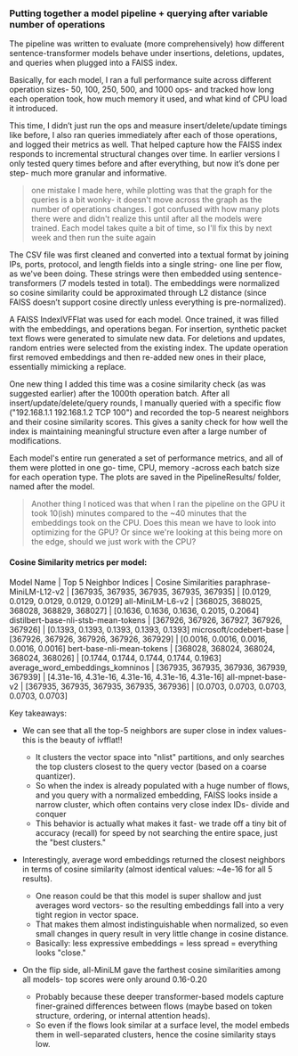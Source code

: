### Putting together a model pipeline + querying after variable number of operations
The pipeline was written to evaluate (more comprehensively) how different sentence-transformer models behave under insertions, deletions, updates, and queries when plugged into a FAISS index. 

Basically, for each model, I ran a full performance suite across different operation sizes- 50, 100, 250, 500, and 1000 ops- and tracked how long each operation took, how much memory it used, and what kind of CPU load it introduced.

This time, I didn’t just run the ops and measure insert/delete/update timings like before, I also ran queries immediately after each of those operations, and logged their metrics as well. That helped capture how the FAISS index responds to incremental structural changes over time. In earlier versions I only tested query times before and after everything, but now it’s done per step- much more granular and informative.
> one mistake I made here, while plotting was that the graph for the queries is a bit wonky- it doesn't move across the graph as the number of operations changes. I got confused with how many plots there were and didn't realize this until after all the models were trained. Each model takes quite a bit of time, so I'll fix this by next week and then run the suite again

The CSV file was first cleaned and converted into a textual format by joining IPs, ports, protocol, and length fields into a single string- one line per flow, as we've been doing. These strings were then embedded using sentence-transformers (7 models tested in total). The embeddings were normalized so cosine similarity could be approximated through L2 distance (since FAISS doesn’t support cosine directly unless everything is pre-normalized).

A FAISS IndexIVFFlat was used for each model. Once trained, it was filled with the embeddings, and operations began. For insertion, synthetic packet text flows were generated to simulate new data. For deletions and updates, random entries were selected from the existing index. The update operation first removed embeddings and then re-added new ones in their place, essentially mimicking a replace.

One new thing I added this time was a cosine similarity check (as was suggested earlier) after the 1000th operation batch. After all insert/update/delete/query rounds, I manually queried with a specific flow ("192.168.1.1 192.168.1.2 TCP 100") and recorded the top-5 nearest neighbors and their cosine similarity scores. This gives a sanity check for how well the index is maintaining meaningful structure even after a large number of modifications.

Each model's entire run generated a set of performance metrics, and all of them were plotted in one go- time, CPU, memory -across each batch size for each operation type. The plots are saved in the PipelineResults/ folder, named after the model.

> Another thing I noticed was that when I ran the pipeline on the GPU it took 10(ish) minutes compared to the ~40 minutes that the embeddings took on the CPU. 
> Does this mean we have to look into optimizing for the GPU? Or since we're looking at this being more on the edge, should we just work with the CPU? 

#### Cosine Similarity metrics per model: 
Model Name | Top 5 Neighbor Indices | Cosine Similarities
paraphrase-MiniLM-L12-v2 | [367935, 367935, 367935, 367935, 367935] | [0.0129, 0.0129, 0.0129, 0.0129, 0.0129]
all-MiniLM-L6-v2 | [368025, 368025, 368028, 368829, 368027] | [0.1636, 0.1636, 0.1636, 0.2015, 0.2064]
distilbert-base-nli-stsb-mean-tokens | [367926, 367926, 367927, 367926, 367926] | [0.1393, 0.1393, 0.1393, 0.1393, 0.1393]
microsoft/codebert-base | [367926, 367926, 367926, 367926, 367929] | [0.0016, 0.0016, 0.0016, 0.0016, 0.0016]
bert-base-nli-mean-tokens | [368028, 368024, 368024, 368024, 368026] | [0.1744, 0.1744, 0.1744, 0.1744, 0.1963]
average_word_embeddings_komninos | [367935, 367935, 367936, 367939, 367939] | [4.31e-16, 4.31e-16, 4.31e-16, 4.31e-16, 4.31e-16]
all-mpnet-base-v2 | [367935, 367935, 367935, 367935, 367936] | [0.0703, 0.0703, 0.0703, 0.0703, 0.0703]


Key takeaways: 
* We can see that all the top-5 neighbors are super close in index values- this is the beauty of ivfflat!!
    - It clusters the vector space into "nlist" partitions, and only searches the top clusters closest to the query vector (based on a coarse quantizer).  
    - So when the index is already populated with a huge number of flows, and you query with a normalized embedding, FAISS looks inside a narrow cluster, which often contains very close index IDs- divide and conquer
    - This behavior is actually what makes it fast- we trade off a tiny bit of accuracy (recall) for speed by not searching the entire space, just the "best clusters."

* Interestingly, average word embeddings returned the closest neighbors in terms of cosine similarity (almost identical values: ~4e-16 for all 5 results).  
    - One reason could be that this model is super shallow and just averages word vectors- so the resulting embeddings fall into a very tight region in vector space.  
    - That makes them almost indistinguishable when normalized, so even small changes in query result in very little change in cosine distance.  
    - Basically: less expressive embeddings = less spread = everything looks "close."

* On the flip side, all-MiniLM gave the farthest cosine similarities among all models- top scores were only around 0.16-0.20 
    - Probably because these deeper transformer-based models capture finer-grained differences between flows (maybe based on token structure, ordering, or internal attention heads).  
    - So even if the flows look similar at a surface level, the model embeds them in well-separated clusters, hence the cosine similarity stays low.  